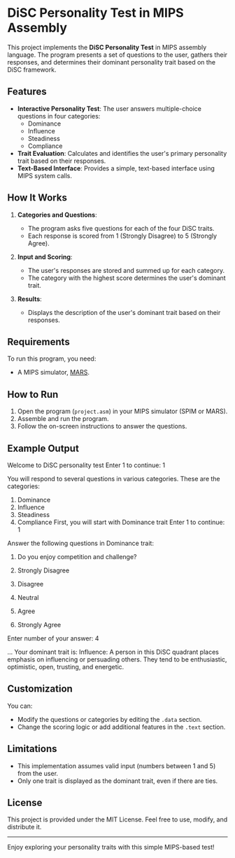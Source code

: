 # DiSC Personality Test in MIPS Assembly

This project implements the **DiSC Personality Test** in MIPS assembly language. The program presents a set of questions to the user, gathers their responses, and determines their dominant personality trait based on the DiSC framework.

## Features

- **Interactive Personality Test**: The user answers multiple-choice questions in four categories:
  - Dominance
  - Influence
  - Steadiness
  - Compliance
- **Trait Evaluation**: Calculates and identifies the user's primary personality trait based on their responses.
- **Text-Based Interface**: Provides a simple, text-based interface using MIPS system calls.

## How It Works

1. **Categories and Questions**:
   - The program asks five questions for each of the four DiSC traits.
   - Each response is scored from 1 (Strongly Disagree) to 5 (Strongly Agree).

2. **Input and Scoring**:
   - The user's responses are stored and summed up for each category.
   - The category with the highest score determines the user's dominant trait.

3. **Results**:
   - Displays the description of the user's dominant trait based on their responses.

## Requirements

To run this program, you need:
- A MIPS simulator, [MARS](http://courses.missouristate.edu/KenVollmar/MARS/).

## How to Run

1. Open the program (`project.asm`) in your MIPS simulator (SPIM or MARS).
2. Assemble and run the program.
3. Follow the on-screen instructions to answer the questions.

## Example Output

Welcome to DiSC personality test Enter 1 to continue: 1

You will respond to several questions in various categories. These are the categories:

 1. Dominance
 2. Influence
 3. Steadiness
 4. Compliance
First, you will start with Dominance trait Enter 1 to continue: 1

Answer the following questions in Dominance trait:

 1. Do you enjoy competition and challenge?

  1. Strongly Disagree 
  2. Disagree
  3. Neutral
  4. Agree
  5. Strongly Agree

Enter number of your answer: 4

... Your dominant trait is: Influence: A person in this DiSC quadrant places emphasis on influencing or persuading others. They tend to be enthusiastic, optimistic, open, trusting, and energetic.


## Customization

You can:
- Modify the questions or categories by editing the `.data` section.
- Change the scoring logic or add additional features in the `.text` section.

## Limitations

- This implementation assumes valid input (numbers between 1 and 5) from the user.
- Only one trait is displayed as the dominant trait, even if there are ties.

## License

This project is provided under the MIT License. Feel free to use, modify, and distribute it.

---

Enjoy exploring your personality traits with this simple MIPS-based test!
